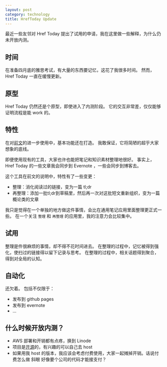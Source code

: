 ```yaml
---
layout: post
category: technology
title: HrefToday Update
---
```


最近一些友邻对 Href Today 提出了试用的申请，我在这里做一些解释，为什么仍未开放内测。

## 时间

在准备四月底的雅思考试，有大量的东西要记忆，这花了我很多时间。
然而，Href Today 一直在缓慢更新。

## 原型

Href Today 仍然还是个原型，即使进入了内测阶段。
它的交互非常差，仅仅能够证明流程是能 work 的。

## 特性

在对[前文](http://www.soasme.com/2016/02/03/href-today-project)的进一步使用中，基本功能还在打造。
我敢保证，它将简陋的超乎大家想象的底线。

即便使用现有的工具，大家也许也能把笔记和知识素材整理地很好。
事实上，Href Today 的一些文章我会同步到 Evernote ，一些会同步到博客去。

这个工具在前文的说明中，特性有了一些变更：

- 整理：消化阅读过的链接，变为一篇 tl;dr 
- 再整理：添加一批tl;dr到草稿里，然后再一次对这批短文重新组织，变为一篇概论类的文章

我只是觉得在一个单独的地方做这件事情，会比在通用笔记应用里面整理更正式一些。
在一个关注 `整理` 和 `再整理` 的应用里，我的注意力会比较集中。

## 试用

整理是件很麻烦的事情，却不得不花时间进去。
在整理的过程中，记忆被得到强化，使扫过的链接得以留下记录与思考。
在整理的过程中，相关话题得到聚合，得到对全局的认知。

## 自动化

还欠着。
包括不仅限于：

- 发布到 github pages
- 发布到 evernote
- ...

## 什么时候开放内测？

- AWS 部署和开销都有点疼，换到 Linode
- 项目是[开源](https://github.com/hreftoday/hreftoday)的，有兴趣的可以自己去 host
- 如果用我 host 的版本，我应该会考虑付费使用，大家一起摊掉开销。话说付费怎么做 斜眼 好像要个公司的代码才能接支付？
